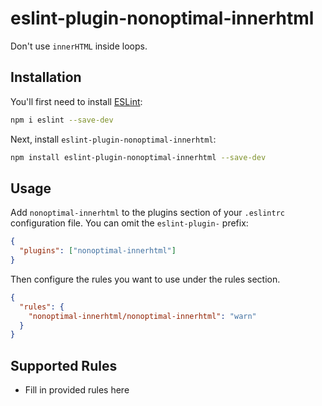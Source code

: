# eslint-plugin-nonoptimal-innerhtml

Don't use `innerHTML` inside loops.

## Installation

You'll first need to install [ESLint](https://eslint.org/):

```sh
npm i eslint --save-dev
```

Next, install `eslint-plugin-nonoptimal-innerhtml`:

```sh
npm install eslint-plugin-nonoptimal-innerhtml --save-dev
```

## Usage

Add `nonoptimal-innerhtml` to the plugins section of your `.eslintrc` configuration file. You can omit the `eslint-plugin-` prefix:

```json
{
  "plugins": ["nonoptimal-innerhtml"]
}
```

Then configure the rules you want to use under the rules section.

```json
{
  "rules": {
    "nonoptimal-innerhtml/nonoptimal-innerhtml": "warn"
  }
}
```

## Supported Rules

- Fill in provided rules here
